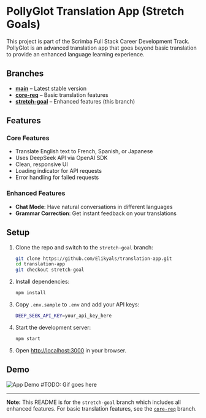 # PollyGlot Translation App (Stretch Goals)

This project is part of the Scrimba Full Stack Career Development Track. PollyGlot is an advanced translation app that goes beyond basic translation to provide an enhanced language learning experience.

## Branches

- **[main](https://github.com/Elikyals/translation-app/tree/main)** – Latest stable version
- **[core-req](https://github.com/Elikyals/translation-app/tree/core-req)** – Basic translation features
- **[stretch-goal](https://github.com/Elikyals/translation-app/tree/stretch-goal)** – Enhanced features (this branch)

## Features

### Core Features

- Translate English text to French, Spanish, or Japanese
- Uses DeepSeek API via OpenAI SDK
- Clean, responsive UI
- Loading indicator for API requests
- Error handling for failed requests

### Enhanced Features

- **Chat Mode**: Have natural conversations in different languages
- **Grammar Correction**: Get instant feedback on your translations

## Setup

1. Clone the repo and switch to the `stretch-goal` branch:

    ```sh
    git clone https://github.com/Elikyals/translation-app.git
    cd translation-app
    git checkout stretch-goal
    ```

2. Install dependencies:

    ```sh
    npm install
    ```

3. Copy `.env.sample` to `.env` and add your API keys:

    ```sh
    DEEP_SEEK_API_KEY=your_api_key_here
    ```

4. Start the development server:

    ```sh
    npm start
    ```

5. Open [http://localhost:3000](http://localhost:3000) in your browser.

## Demo

![App Demo]() #TODO: Gif goes here

---

**Note:** This README is for the `stretch-goal` branch which includes all enhanced features. For basic translation features, see the [`core-req`](https://github.com/Elikyals/translation-app/tree/core-req) branch.
